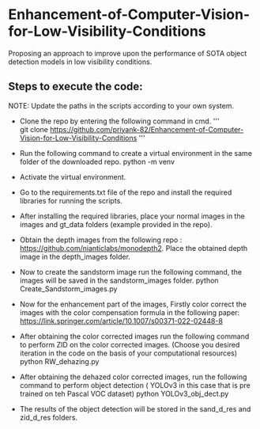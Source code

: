 # Enhancement-of-Computer-Vision-for-Low-Visibility-Conditions
Proposing an approach to improve upon the performance of SOTA object detection models in low visibility conditions.

## Steps to execute the code:
 NOTE: Update the paths in the scripts according to your own system.
 
 - Clone the repo by entering the following command in cmd.
 '''      
 git clone https://github.com/priyank-82/Enhancement-of-Computer-Vision-for-Low-Visibility-Conditions
 '''       
 - Run the following command to create a virtual environment in the same folder of the downloaded repo.
        python -m venv <Path to the directory where the repo is downloaded>
  
 - Activate the virtual environment.
  
 - Go to the requirements.txt file of the repo and install the required libraries for running the scripts.
  
 - After installing the required libraries, place your normal images in the images and gt_data folders (example provided in the repo).
  
 - Obtain the depth images from the following repo : https://github.com/nianticlabs/monodepth2. Place the obtained depth image in the depth_images folder.
  
 - Now to create the sandstorm image run the following command, the images will be saved in the sandstorm_images folder.
        python Create_Sandstorm_images.py
 
 - Now for the enhancement part of the images, Firstly color correct the images with the color compensation formula in the following paper:
        https://link.springer.com/article/10.1007/s00371-022-02448-8
 
 - After obtaining the color corrected images run the following command to perform ZID on the color corrected images. (Choose you desired iteration in the code on the basis of your computational resources)
        python RW_dehazing.py
  
 - After obtaining the dehazed color corrected images, run the following command to perform object detection ( YOLOv3 in this case that is pre trained on teh Pascal VOC dataset)
        python YOLOv3_obj_dect.py
 
 - The results of the object detection will be stored in the sand_d_res and zid_d_res folders.
  

